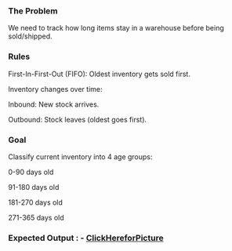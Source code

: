 ### The Problem
We need to track how long items stay in a warehouse before being sold/shipped.

### Rules
First-In-First-Out (FIFO): Oldest inventory gets sold first.

Inventory changes over time:

Inbound: New stock arrives.

Outbound: Stock leaves (oldest goes first).

### Goal
Classify current inventory into 4 age groups:

0-90 days old

91-180 days old

181-270 days old

271-365 days old

### Expected Output : - <a href="https://github.com/Ammar-decodes/Inventory-Age-Analysis__MYSQL/blob/main/Expected%20Output%20Screenshot.png">ClickHereforPicture</a>


